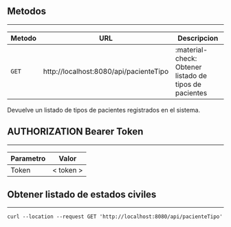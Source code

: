 
## Metodos
--------------------------------

| Metodo      | URL |Descripcion                          |
| ----------- | --------------------------------- |------------------------------------ |
| `GET`      | http://localhost:8080/api/pacienteTipo|:material-check:     Obtener listado de tipos de pacientes   |

Devuelve un listado de tipos de pacientes registrados en el sistema.


## AUTHORIZATION Bearer Token

----------------------------------
| Parametro | Valor |
| ------ | ---- |
| Token | < token > |

## Obtener listado de estados civiles
----------------------------------

    curl --location --request GET 'http://localhost:8080/api/pacienteTipo'